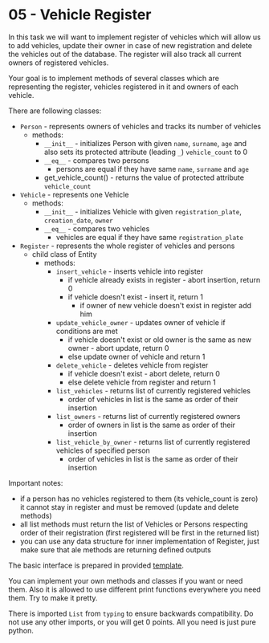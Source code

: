 # 05 - Vehicle Register

In this task we will want to implement register of vehicles which will allow us to add vehicles, update their owner in case of new registration and delete the vehicles out of the database. The register will also track all current owners of registered vehicles.

Your goal is to implement methods of several classes which are representing the register, vehicles registered in it and owners of each vehicle.


There are following classes:
* `Person` - represents owners of vehicles and tracks its number of vehicles
  * methods:
    * `__init__` - initializes Person with given `name`, `surname`, `age` and also sets its protected attribute (leading `_`) `vehicle_count` to 0
    * `__eq__` - compares two persons
      * persons are equal if they have same `name`, `surname` and `age`
    * get_vehicle_count() - returns the value of protected attribute `vehicle_count`
* `Vehicle` - represents one Vehicle
  * methods:
    * `__init__` - initializes Vehicle with given `registration_plate`, `creation_date`, `owner`
    * `__eq__` - compares two vehicles
      * vehicles are equal if they have same `registration_plate`
* `Register` - represents the whole register of vehicles and persons
  * child class of Entity
    * methods:
      * `insert_vehicle` - inserts vehicle into register
        * if vehicle already exists in register - abort insertion, return 0
        * if vehicle doesn't exist - insert it, return 1
          * if owner of new vehicle doesn't exist in register add him
      * `update_vehicle_owner` - updates owner of vehicle if conditions are met
        * if vehicle doesn't exist or old owner is the same as new owner - abort update, return 0
        * else update owner of vehicle and return 1 
      * `delete_vehicle` - deletes vehicle from register
        * if vehicle doesn't exist - abort delete, return 0
        * else delete vehicle from register and return 1
      * `list_vehicles` - returns list of currently registered vehicles
        * order of vehicles in list is the same as order of their insertion
      * `list_owners` - returns list of currently registered owners
        * order of owners in list is the same as order of their insertion
      * `list_vehicle_by_owner` - returns list of currently registered vehicles of specified person
        * order of vehicles in list is the same as order of their insertion

Important notes:
* if a person has no vehicles registered to them (its vehicle_count is zero) it cannot stay in register and must be removed (update and delete methods)
* all list methods must return the list of Vehicles or Persons respecting order of their registration (first registered will be first in the returned list)
* you can use any data structure for inner implementation of Register, just make sure that ale methods are returning defined outputs


The basic interface is prepared in provided [template](05_vehicle_register.py).

You can implement your own methods and classes if you want or need them. Also it is allowed to use different print functions everywhere you need them. Try to make it pretty.

There is imported `List` from `typing` to ensure backwards compatibility. Do not use any other imports, or you will get 0 points. All you need is just pure python.
